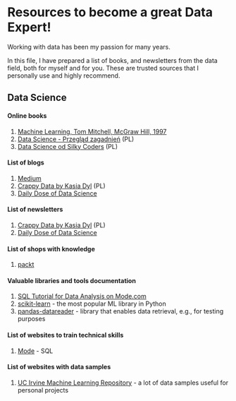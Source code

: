 # Resources to become a great Data Expert!

Working with data has been my passion for many years.

In this file, I have prepared a list of books, and newsletters from the data field, both for myself and for you. These are trusted sources that I personally use and highly recommend.

## Data Science
#### **Online books**
1. [Machine Learning, Tom Mitchell, McGraw Hill, 1997](https://www.cs.cmu.edu/~tom/mlbook.html)
2. [Data Science - Przegląd zagadnień](https://datascience.com.pl/intro.html) (PL)
3. [Data Science od Silky Coders](https://kikonpl.github.io/studia_PG/intro.html) (PL)

#### **List of blogs**
1. [Medium](https://medium.com/)
2. [Crappy Data by Kasia Dyl](https://crappydata.pl/) (PL)
3. [Daily Dose of Data Science](https://blog.dailydoseofds.com/)

#### **List of newsletters**
1. [Crappy Data by Kasia Dyl](https://crappydata.pl/)  (PL)
2. [Daily Dose of Data Science](https://blog.dailydoseofds.com/)

#### **List of shops with knowledge**
1. [packt](https://www.packtpub.com/en-pl)

#### **Valuable libraries and tools documentation**
1. [SQL Tutorial for Data Analysis on Mode.com](https://mode.com/sql-tutorial/introduction-to-sql)
2. [scikit-learn](https://scikit-learn.org/stable/user_guide.html) - the most popular ML library in Python
3. [pandas-datareader](https://pandas-datareader.readthedocs.io/en/latest/) - library that enables data retrieval, e.g., for testing purposes

#### **List of websites to train technical skills**
1. [Mode](https://mode.com/sql-tutorial) - SQL

#### **List of websites with data samples**
1. [UC Irvine Machine Learning Repository](https://archive.ics.uci.edu/) - a lot of data samples useful for personal projects
